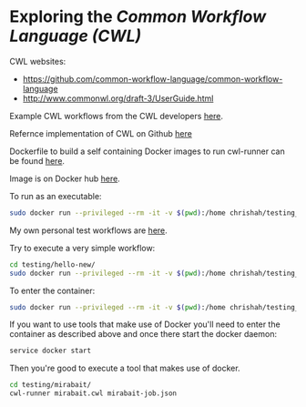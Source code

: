 # Exploring the _Common Workflow Language (CWL)_


CWL websites:
 - https://github.com/common-workflow-language/common-workflow-language
 - http://www.commonwl.org/draft-3/UserGuide.html

Example CWL workflows from the CWL developers [here](https://github.com/common-workflow-language/workflows).

Refernce implementation of CWL on Github [here](https://github.com/common-workflow-language/cwltool)

Dockerfile to build a self containing Docker images to run cwl-runner can be found [here](https://github.com/chrishah/testing_CWL/blob/master/Docker/Dockerfile).

Image is on Docker hub [here](https://hub.docker.com/r/chrishah/testing_cwl/).

To run as an executable:
```bash
sudo docker run --privileged --rm -it -v $(pwd):/home chrishah/testing_cwl:v1.0.0 cwl-runner
```

My own personal test workflows are [here](https://github.com/chrishah/testing_CWL/tree/master/testing).


Try to execute a very simple workflow:
```bash
cd testing/hello-new/
sudo docker run --privileged --rm -it -v $(pwd):/home chrishah/testing_cwl:v1.0.0 cwl-runner hello-new.cwl
```

To enter the container:
```bash
sudo docker run --privileged --rm -it -v $(pwd):/home chrishah/testing_cwl:v1.0.0 /bin/bash
```

If you want to use tools that make use of Docker you'll need to enter the container as described above and once there start the docker daemon:
```bash
service docker start
```

Then you're good to execute a tool that makes use of docker.
```bash
cd testing/mirabait/
cwl-runner mirabait.cwl mirabait-job.json 
```
